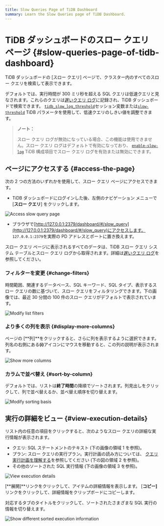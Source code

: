 ```yaml
---
title: Slow Queries Page of TiDB Dashboard
summary: Learn the Slow Queries page of TiDB Dashboard.
---
```


# TiDB ダッシュボードのスロー クエリ ページ {#slow-queries-page-of-tidb-dashboard}

TiDB ダッシュボードの [スロー クエリ] ページで、クラスター内のすべてのスロー クエリを検索して表示できます。

デフォルトでは、実行時間が 300 ミリ秒を超える SQL クエリは低速クエリと見なされます。これらのクエリは[遅いクエリ ログ](/identify-slow-queries.md)に記録され、TiDB ダッシュボードで検索できます。 [`tidb_slow_log_threshold`](/system-variables.md#tidb_slow_log_threshold)セッション変数または[`slow-threshold`](/tidb-configuration-file.md#slow-threshold) TiDB パラメータを使用して、低速クエリのしきい値を調整できます。

> **ノート：**
>
> スロー クエリ ログが無効になっている場合、この機能は使用できません。スロー クエリ ログはデフォルトで有効になっており、 [`enable-slow-log`](/tidb-configuration-file.md#enable-slow-log) TiDB 構成項目でスロー クエリ ログを有効または無効にできます。

## ページにアクセスする {#access-the-page}

次の 2 つの方法のいずれかを使用して、スロー クエリ ページにアクセスできます。

-   TiDB ダッシュボードにログインした後、左側のナビゲーション メニューで [**スロー クエリ**] をクリックします。

![Access slow query page](https://docs-download.pingcap.com/media/images/docs/dashboard/dashboard-slow-queries-access.png)

-   ブラウザで[http://127.0.0.1:2379/dashboard/#/slow_query](http://127.0.0.1:2379/dashboard/#/slow_query)にアクセスします。 `127.0.0.1:2379`を実際の PD アドレスとポートに置き換えます。

スロー クエリ ページに表示されるすべてのデータは、TiDB スロー クエリ システム テーブルとスロー クエリ ログから取得されます。詳細は[遅いクエリ ログ](/identify-slow-queries.md)を参照してください。

### フィルターを変更 {#change-filters}

時間範囲、関連するデータベース、SQL キーワード、SQL タイプ、表示するスロー クエリの数に基づいて、スロー クエリをフィルタリングできます。下の画像では、最近 30 分間の 100 件のスロー クエリがデフォルトで表示されています。

![Modify list filters](https://docs-download.pingcap.com/media/images/docs/dashboard/dashboard-slow-queries-list1.png)

### より多くの列を表示 {#display-more-columns}

ページの [**列]**をクリックすると、さらに列を表示するように選択できます。列名の右側にある<strong>(i)</strong>アイコンにマウスを移動すると、この列の説明が表示されます。

![Show more columns](https://docs-download.pingcap.com/media/images/docs/dashboard/dashboard-slow-queries-list2.png)

### カラムで並べ替え {#sort-by-column}

デフォルトでは、リストは**終了時間**の降順でソートされます。列見出しをクリックして、列で並べ替えるか、並べ替え順序を切り替えます。

![Modify sorting basis](https://docs-download.pingcap.com/media/images/docs/dashboard/dashboard-slow-queries-list3.png)

## 実行の詳細をビュー {#view-execution-details}

リスト内の任意の項目をクリックすると、次のようなスロー クエリの詳細な実行情報が表示されます。

-   クエリ: SQL ステートメントのテキスト (下の画像の領域 1 を参照)。
-   プラン: スロー クエリの実行プラン。実行計画の読み方については、 [クエリ実行計画を理解する](/explain-overview.md)を参照してください (下の図の領域 2 を参照)。
-   その他のソートされた SQL 実行情報 (下の画像の領域 3 を参照)。

![View execution details](https://docs-download.pingcap.com/media/images/docs/dashboard/dashboard-slow-queries-detail1.png)

[**展開]**リンクをクリックして、アイテムの詳細情報を表示します。 [<strong>コピー]</strong>リンクをクリックして、詳細情報をクリップボードにコピーします。

対応するタブのタイトルをクリックして、ソートされたさまざまな SQL 実行の情報を切り替えます。

![Show different sorted execution information](https://docs-download.pingcap.com/media/images/docs/dashboard/dashboard-slow-queries-detail2.png)
